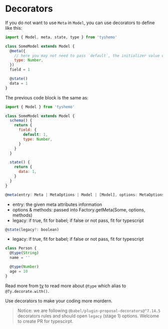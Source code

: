 # Decorators

If you do not want to use `Meta` in `Model`, you can use decorators to define like this:

```js
import { Model, meta, state, type } from 'tyshemo'

class SomeModel extends Model {
  @meta({
    // here you may not need to pass `default`, the initializer value will be used as default value
    type: Number,
  })
  field = 1

  @state()
  data = 1
}
```

The previous code block is the same as:

```js
import { Model } from 'tyshemo'

class SomeModel extends Model {
  schema() {
    return {
      field: {
        default: 1,
        type: Number,
      }
    }
  }

  state() {
    return {
      data: 1,
    }
  }
}
```

```js
@meta(entry: Meta | MetaOptions | Model | [Model], options: MetaOptions, methods: FactoryMethodsOptions, legacy?: boolean)
```

- entry: the given meta attributes information
- options & methods: passed into Factory.getMeta(Some, options, methods)
- legacy: if true, fit for babel; if false or not pass, fit for typescript


```js
@state(legacy?: boolean)
```

- legacy: if true, fit for babel; if false or not pass, fit for typescript


```js
class Person {
  @type(String)
  name = ''

  @type(Number)
  age = 10
}
```

Read more from [ty](./ty.md) to read more about `@type` which alias to `@Ty.decorate.with()`.

Use decorators to make your coding more mordern.

> Notice: we are following `@babel/plugin-proposal-decorators@^7.14.5` decorators rules and should open `legacy` (stage 1) options. Welcome to create PR for typescirpt.
